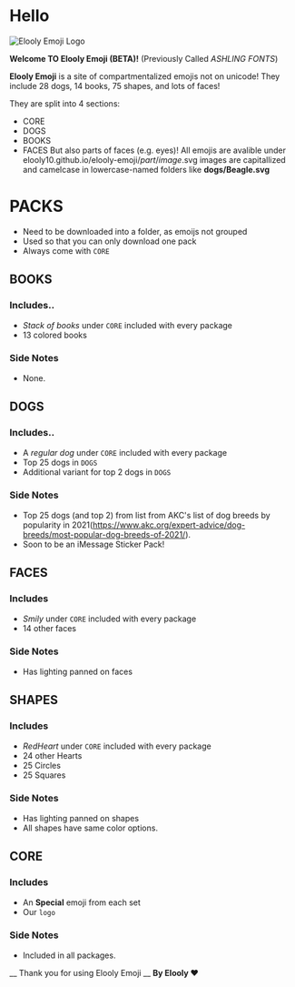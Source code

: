 # Hello

![Elooly Emoji Logo](https://elooly10.github.io/Elooly-Emoji/core/Logo.svg)

__Welcome TO Elooly Emoji (BETA)!__ (Previously Called _ASHLING FONTS_)

__Elooly Emoji__ is a site of compartmentalized emojis not on unicode! They include 28 dogs, 14 books, 75 shapes, and lots of faces!

They are split into 4 sections:
*  CORE
*  DOGS
*  BOOKS
*  FACES
But also parts of faces (e.g. eyes)!
All emojis are avalible under elooly10.github.io/elooly-emoji/_part_/_image_.svg
images are capitallized and camelcase in lowercase-named folders like __dogs/Beagle.svg__


# PACKS
* Need to be downloaded into a folder, as emoijs not grouped
* Used so that you can only download one pack
* Always come with `CORE`

## BOOKS
### Includes..
* _Stack of books_ under `CORE` included with every package
* 13 colored books
### Side Notes
* None.

## DOGS
### Includes..
* A _regular dog_ under `CORE` included with every package
* Top 25 dogs in `DOGS`
* Additional variant for top 2 dogs in `DOGS`
### Side Notes
* Top 25 dogs (and top 2) from list from AKC's list of dog breeds by popularity in 2021(https://www.akc.org/expert-advice/dog-breeds/most-popular-dog-breeds-of-2021/).
* Soon to be an iMessage Sticker Pack!

## FACES
### Includes
* _Smily_ under `CORE` included with every package
* 14 other faces
### Side Notes
* Has lighting panned on faces

## SHAPES
### Includes
* _RedHeart_ under `CORE` included with every package
* 24 other Hearts
* 25 Circles
* 25 Squares
### Side Notes
* Has lighting panned on shapes
* All shapes have same color options.

## CORE
### Includes
* An __Special__ emoji from each set
* Our `logo`
### Side Notes
* Included in all packages.

__ Thank you for using Elooly Emoji __
__By Elooly ❤️__
